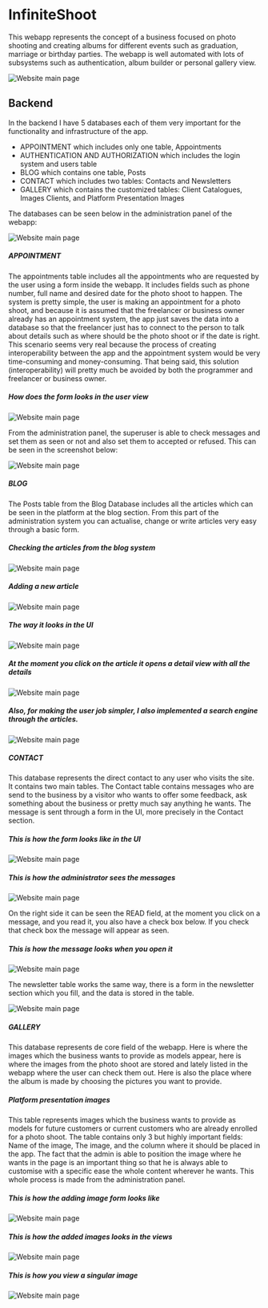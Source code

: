 # InfiniteShoot

This webapp represents the concept of a business focused on photo shooting and creating albums for different
events such as graduation, marriage or birthday parties. The webapp is well automated with lots of subsystems
such as authentication, album builder or personal gallery view.

![Website main page](infiniteshoot_documentation/picture1.JPG)

## Backend

In the backend I have 5 databases each of them very important for the functionality and infrastructure of 
the app.

* APPOINTMENT which includes only one table, Appointments
* AUTHENTICATION AND AUTHORIZATION which includes the login system and users table
* BLOG which contains one table, Posts
* CONTACT which includes two tables: Contacts and Newsletters
* GALLERY which contains the customized tables: Client Catalogues, Images Clients, and Platform Presentation 
  Images
  
The databases can be seen below in the administration panel of the webapp:

![Website main page](infiniteshoot_documentation/picture2.JPG)

##### APPOINTMENT

The appointments table includes all the appointments who are requested by the user using a form inside 
the webapp. It includes fields such as phone number, full name and desired date for the photo shoot to happen.
The system is pretty simple, the user is making an appointment for a photo shoot, and because it is assumed 
that the freelancer or business owner already has an appointment system, the app just saves the data into a database so that
the freelancer just has to connect to the person to talk about details such as where should be the photo shoot
or if the date is right. This scenario seems very real because the process of creating interoperability
between the app and the appointment system would be very time-consuming and money-consuming. That being said,
this solution (interoperability) will pretty much be avoided by both the programmer and freelancer or business owner.

##### How does the form looks in the user view

![Website main page](infiniteshoot_documentation/picture3.JPG)

From the administration panel, the superuser is able to check messages and set them as seen or not and also
set them to accepted or refused. This can be seen in the screenshot below:

![Website main page](infiniteshoot_documentation/picture4.JPG)

##### BLOG

The Posts table from the Blog Database includes all the articles which can be seen in the platform at 
the blog section. From this part of the administration system you can actualise, change or write articles 
very easy through a basic form.

##### Checking the articles from the blog system

![Website main page](infiniteshoot_documentation/picture5.JPG)

##### Adding a new article

![Website main page](infiniteshoot_documentation/picture6.JPG)

##### The way it looks in the UI

![Website main page](infiniteshoot_documentation/picture7.JPG)

##### At the moment you click on the article it opens a detail view with all the details

![Website main page](infiniteshoot_documentation/picture8.JPG)

##### Also, for making the user job simpler, I also implemented a search engine through the articles.

![Website main page](infiniteshoot_documentation/picture9.JPG)

##### CONTACT

This database represents the direct contact to any user who visits the site. It contains 
two main tables. The Contact table contains messages who are send to the business by a visitor who wants
to offer some feedback, ask something about the business or pretty much say anything he wants.
The message is sent through a form in the UI, more precisely in the Contact section.

##### This is how the form looks like in the UI

![Website main page](infiniteshoot_documentation/picture10.JPG)

##### This is how the administrator sees the messages

![Website main page](infiniteshoot_documentation/picture11.JPG)

On the right side it can be seen the READ field, at the moment you click on a message, and
you read it, you also have a check box below. If you check that check box the message
will appear as seen.

##### This is how the message looks when you open it

![Website main page](infiniteshoot_documentation/picture12.JPG)

The newsletter table works the same way, there is a form in the newsletter section 
which you fill, and the data is stored in the table.

![Website main page](infiniteshoot_documentation/picture13.JPG)

##### GALLERY

This database represents de core field of the webapp. Here is where the images which the business wants
to provide as models appear, here is where the images from the photo shoot are stored and lately listed
in the webapp where the user can check them out. Here is also the place where the album is made by choosing
the pictures you want to provide.

##### Platform presentation images

This table represents images which the business wants to provide as models for future customers or current
customers who are already enrolled for a photo shoot. The table contains only 3 but highly important fields:
Name of the image, The image, and the column where it should be placed in the app. The fact that the admin
is able to position the image where he wants in the page is an important thing so that he is always able
to customise with a specific ease the whole content wherever he wants. This whole process is made from the 
administration panel.

##### This is how the adding image form looks like

![Website main page](infiniteshoot_documentation/picture14.JPG)

##### This is how the added images looks in the views

![Website main page](infiniteshoot_documentation/picture15.JPG)

##### This is how you view a singular image

![Website main page](infiniteshoot_documentation/picture16.JPG)
